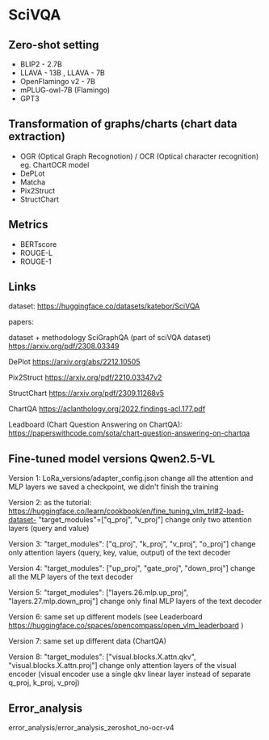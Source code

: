 # SciVQA
## Zero-shot setting
- BLIP2 - 2.7B
- LLAVA - 13B , LLAVA - 7B
- OpenFlamingo v2 - 7B
- mPLUG-owl-7B (Flamingo)
- GPT3

## Transformation of graphs/charts (chart data extraction)
- OGR (Optical Graph Recognotion) / OCR (Optical character recognition) eg. ChartOCR model
- DePLot
- Matcha
- Pix2Struct
- StructChart

## Metrics
- BERTscore
- ROUGE-L
- ROUGE-1

## Links

dataset:
https://huggingface.co/datasets/katebor/SciVQA

papers:

dataset + methodology
SciGraphQA (part of sciVQA dataset)
https://arxiv.org/pdf/2308.03349

DePlot
https://arxiv.org/abs/2212.10505

Pix2Struct
https://arxiv.org/pdf/2210.03347v2

StructChart
https://arxiv.org/pdf/2309.11268v5

ChartQA
https://aclanthology.org/2022.findings-acl.177.pdf

Leadboard (Chart Question Answering on ChartQA):
https://paperswithcode.com/sota/chart-question-answering-on-chartqa

## Fine-tuned model versions Qwen2.5-VL
Version 1: LoRa_versions/adapter_config.json
change all the attention and MLP layers
we saved a checkpoint, we didn't finish the training 

Version 2: as the tutorial: https://huggingface.co/learn/cookbook/en/fine_tuning_vlm_trl#2-load-dataset-   "target_modules"=["q_proj", "v_proj"]
change only two attention layers (query and value)

Version 3: "target_modules": ["q_proj", "k_proj", "v_proj", "o_proj"]
change only attention layers (query, key, value, output) of the text decoder

Version 4: "target_modules": ["up_proj", "gate_proj", "down_proj"]
change all the MLP layers of the text decoder

Version 5: "target_modules": ["layers.26.mlp.up_proj", "layers.27.mlp.down_proj"]
change only final MLP layers of the text decoder

Version 6: same set up different models (see Leaderboard https://huggingface.co/spaces/opencompass/open_vlm_leaderboard )

Version 7: same set up different data (ChartQA)

Version 8: "target_modules": ["visual.blocks.X.attn.qkv", "visual.blocks.X.attn.proj"]
change only attention layers of the visual encoder (visual encoder use a single qkv linear layer instead of separate q_proj, k_proj, v_proj)

## Error_analysis
error_analysis/error_analysis_zeroshot_no-ocr-v4
